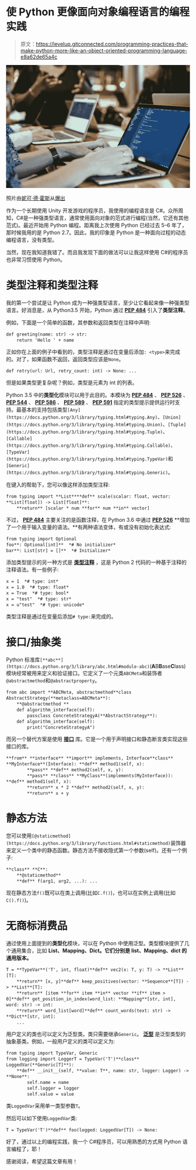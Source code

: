 # 使 Python 更像面向对象编程语言的编程实践

> 原文：<https://levelup.gitconnected.com/programming-practices-that-make-python-more-like-an-object-oriented-programming-language-e8a62de65a4c>

![](img/fb97095a5a45120da75c9ef0f413a420.png)

照片由[妮可·德·霍斯](https://burst.shopify.com/@ndekhors?utm_campaign=photo_credit&utm_content=Free+Stock+Photo+of+Developer+Coding+On+Laptop+%E2%80%94+HD+Images&utm_medium=referral&utm_source=credit)从[爆出](https://burst.shopify.com/education?utm_campaign=photo_credit&utm_content=Free+Stock+Photo+of+Developer+Coding+On+Laptop+%E2%80%94+HD+Images&utm_medium=referral&utm_source=credit)

作为一个长期使用 Unity 开发游戏的程序员，我使用的编程语言是 C#。众所周知，C#是一种强类型语言，通常使用面向对象的范式进行编程(当然，它还有其他范式)。最近开始用 Python 编程。距离我上次使用 Python 已经过去 5–6 年了，那时候我用的是 Python 2.7。因此，我的印象是 Python 是一种面向过程的动态编程语言，没有类型。

当然，现在我知道我错了。而且我发现下面的做法可以让我这样使用 C#的程序员也非常习惯使用 Python。

# 类型注释和类型注释

我的第一个尝试是让 Python 成为一种强类型语言，至少让它看起来像一种强类型语言。好消息是，从 Python3.5 开始，Python 通过 [**PEP 484**](https://www.python.org/dev/peps/pep-0484) 引入了**类型注释**。

例如，下面是一个简单的函数，其参数和返回类型在注释中声明:

```
def greeting(name: str) -> str:
    return 'Hello ' + name
```

正如你在上面的例子中看到的，类型注释是通过在变量后添加`: <type>`来完成的。对了，如果函数不返回，返回类型应该是`None`。

```
def retry(url: Url, retry_count: int) -> None: ...
```

但是如果类型更复杂呢？例如，类型是元素为 int 的列表。

Python 3.5 中的**类型化**模块可以用于此目的。本模块为 [**PEP 484**](https://www.python.org/dev/peps/pep-0484) 、 [**PEP 526**](https://www.python.org/dev/peps/pep-0526) 、 [**PEP 544**](https://www.python.org/dev/peps/pep-0544) 、 [**PEP 586**](https://www.python.org/dev/peps/pep-0586) 、 [**PEP 589**](https://www.python.org/dev/peps/pep-0589) 、 [**PEP 591**](https://www.python.org/dev/peps/pep-0591) 指定的类型提示提供运行时支持。最基本的支持包括类型`[Any](https://docs.python.org/3/library/typing.html#typing.Any)`、`[Union](https://docs.python.org/3/library/typing.html#typing.Union)`、`[Tuple](https://docs.python.org/3/library/typing.html#typing.Tuple)`、`[Callable](https://docs.python.org/3/library/typing.html#typing.Callable)`、`[TypeVar](https://docs.python.org/3/library/typing.html#typing.TypeVar)`和`[Generic](https://docs.python.org/3/library/typing.html#typing.Generic)`。

在键入的帮助下，您可以像这样添加类型注释:

```
from typing import **List****def** scale(scalar: float, vector: **List[float]) -> List[float]**:
    **return** [scalar * num **for** num **in** vector]
```

不过， [**PEP 484**](https://www.python.org/dev/peps/pep-0484) 主要关注的是函数注释，在 Python 3.6 中通过 [**PEP 526**](https://www.python.org/dev/peps/pep-0526) **增加了一个用于输入变量的语法。**有两种语法变体，有或没有初始化表达式:

```
from typing import Optional
foo**: Optional[int]**  *# No initializer*
bar**: List[str] = []**  *# Initializer*
```

添加类型提示的另一种方式是 [**类型注释**](https://www.python.org/dev/peps/pep-0484/#type-comments) ，这是 Python 2 代码的一种基于注释的注释语法。有一些例子:

```
x = 1  *# type: int*
x = 1.0  *# type: float*
x = True  *# type: bool*
x = "test"  *# type: str*
x = u"test"  *# type: unicode*
```

类型注释是通过在变量后添加`# type:`来完成的。

# 接口/抽象类

Python 标准库`[**abc**](https://docs.python.org/3/library/abc.html#module-abc)`(**A**B**B**ase**C**lass)模块经常被用来定义和验证接口。它定义了一个元类`ABCMeta`和装饰者`@abstractmethod`和`@abstractproperty`。

```
from abc import **ABCMeta, abstractmethod**class AbstractStrategy(**metaclass=ABCMeta**):    
    **@abstractmethod **   
    def algorithm_interface(self):        
        passclass ConcreteStrategyA(**AbstractStrategy**):    
    def algorithm_interface(self):        
        print("ConcreteStrategyA")
```

而另一个替代方案是使用 [**接口**](https://interface.readthedocs.io/en/latest/index.html) 库。它是一个用于声明接口和静态断言类实现这些接口的库。

```
**from** **interface** **import** implements, Interface**class** **MyInterface**(Interface): **def** method1(self, x):
        **pass** **def** method2(self, x, y):
        **pass** **class** **MyClass**(implements(MyInterface)): **def** method1(self, x):
        **return** x * 2 **def** method2(self, x, y):
        **return** x + y
```

# 静态方法

您可以使用`[@staticmethod](https://docs.python.org/3/library/functions.html#staticmethod)`装饰器来定义一个类中的静态函数。静态方法不接收隐式第一个参数(self)。还有一个例子:

```
**class** **C**:
    **@staticmethod**
    **def** f(arg1, arg2, ...): ...
```

现在静态方法`f()`既可以在类上调用(比如`C.f()`)，也可以在实例上调用(比如`C().f()`)。

# 无商标消费品

通过使用上面提到的**类型化**模块，可以在 Python 中使用泛型。类型模块提供了几个通用集合，比如 **List、Mapping、Dict。它们分别是 list、Mapping、dict 的通用版本。**

```
T = **TypeVar**('T', int, float)**def** vec2(x: T, y: T) -> **List**[T]:
    **return** [x, y]**def** keep_positives(vector: **Sequence**[T]) -> **List**[T]:
    **return** [item **for** item **in** vector **if** item > 0]**def** get_position_in_index(word_list: **Mapping**[str, int], word: str) -> int:
    **return** word_list[word]**def** count_words(text: str) -> **Dict**[str, int]:
    ...
```

用户定义的类也可以定义为泛型类。类只需要继承`Generic`。 [**泛型**](https://docs.python.org/3/library/typing.html#typing.Generic) 是泛型类型的抽象基类。例如，一般用户定义的类可以定义为:

```
from typing import TypeVar, Generic
from logging import LoggerT = TypeVar('T')**class** LoggedVar(**Generic[T]**):
    **def** __init__(self, **value: T**, name: str, logger: Logger) -> **None**:
        self.name = name
        self.logger = logger
        self.value = value
```

类`LoggedVar`采用单一类型参数`T`。

然后可以如下使用`LoggedVar`类:

```
T = TypeVar('T')**def** foo(logged: LoggedVar[T]) -> None:
```

好了，通过以上的编程实践，我一个 C#程序员，可以用熟悉的方式用 Python 语言编程了，耶！

感谢阅读，希望这篇文章有用！